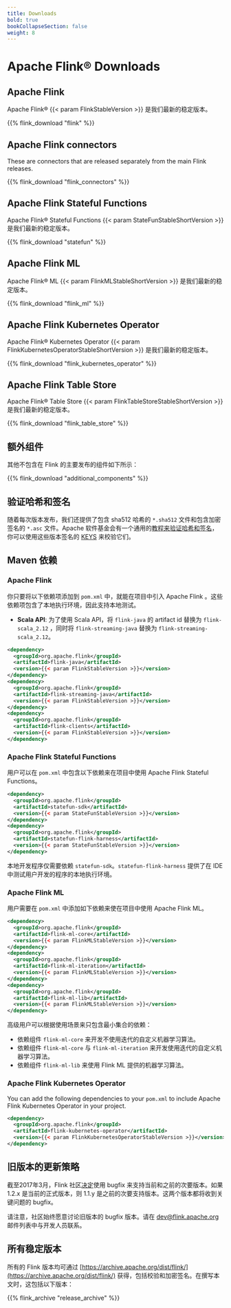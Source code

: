 ```yaml
---
title: Downloads
bold: true
bookCollapseSection: false
weight: 8
---
```

<!--
Licensed to the Apache Software Foundation (ASF) under one
or more contributor license agreements.  See the NOTICE file
distributed with this work for additional information
regarding copyright ownership.  The ASF licenses this file
to you under the Apache License, Version 2.0 (the
"License"); you may not use this file except in compliance
with the License.  You may obtain a copy of the License at

  http://www.apache.org/licenses/LICENSE-2.0

Unless required by applicable law or agreed to in writing,
software distributed under the License is distributed on an
"AS IS" BASIS, WITHOUT WARRANTIES OR CONDITIONS OF ANY
KIND, either express or implied.  See the License for the
specific language governing permissions and limitations
under the License.
-->

# Apache Flink® Downloads

## Apache Flink

Apache Flink® {{< param FlinkStableVersion >}} 是我们最新的稳定版本。

{{% flink_download "flink" %}}

## Apache Flink connectors

These are connectors that are released separately from the main Flink releases.

{{% flink_download "flink_connectors" %}}

## Apache Flink Stateful Functions

Apache Flink® Stateful Functions {{< param StateFunStableShortVersion >}} 是我们最新的稳定版本。

{{% flink_download "statefun" %}}

## Apache Flink ML

Apache Flink® ML {{< param FlinkMLStableShortVersion >}} 是我们最新的稳定版本。 

{{% flink_download "flink_ml" %}}

## Apache Flink Kubernetes Operator

Apache Flink® Kubernetes Operator {{< param FlinkKubernetesOperatorStableShortVersion >}} 是我们最新的稳定版本。

{{% flink_download "flink_kubernetes_operator" %}}

## Apache Flink Table Store 

Apache Flink® Table Store {{< param FlinkTableStoreStableShortVersion >}} 是我们最新的稳定版本。

{{% flink_download "flink_table_store" %}}

## 额外组件

其他不包含在 Flink 的主要发布的组件如下所示：

{{% flink_download "additional_components" %}}

## 验证哈希和签名

随着每次版本发布，我们还提供了包含 sha512 哈希的 `*.sha512` 文件和包含加密签名的 `*.asc` 文件。Apache 软件基金会有一个通用的[教程来验证哈希和签名](http://www.apache.org/info/verification.html)，你可以使用这些版本签名的 [KEYS](https://downloads.apache.org/flink/KEYS) 来校验它们。

## Maven 依赖

### Apache Flink

你只要将以下依赖项添加到  `pom.xml` 中，就能在项目中引入 Apache Flink 。这些依赖项包含了本地执行环境，因此支持本地测试。

- **Scala API**: 为了使用 Scala API，将 `flink-java` 的 artifact id 替换为 `flink-scala_2.12` ，同时将 `flink-streaming-java`  替换为 `flink-streaming-scala_2.12`。

```xml
<dependency>
  <groupId>org.apache.flink</groupId>
  <artifactId>flink-java</artifactId>
  <version>{{< param FlinkStableVersion >}}</version>
</dependency>
<dependency>
  <groupId>org.apache.flink</groupId>
  <artifactId>flink-streaming-java</artifactId>
  <version>{{< param FlinkStableVersion >}}</version>
</dependency>
<dependency>
  <groupId>org.apache.flink</groupId>
  <artifactId>flink-clients</artifactId>
  <version>{{< param FlinkStableVersion >}}</version>
</dependency>
```

### Apache Flink Stateful Functions

用户可以在 `pom.xml` 中包含以下依赖来在项目中使用 Apache Flink Stateful Functions。

```xml
<dependency>
  <groupId>org.apache.flink</groupId>
  <artifactId>statefun-sdk</artifactId>
  <version>{{< param StateFunStableVersion >}}</version>
</dependency>
<dependency>
  <groupId>org.apache.flink</groupId>
  <artifactId>statefun-flink-harness</artifactId>
  <version>{{< param StateFunStableVersion >}}</version>
</dependency>
```

本地开发程序仅需要依赖 `statefun-sdk`。`statefun-flink-harness`  提供了在 IDE 中测试用户开发的程序的本地执行环境。

### Apache Flink ML

用户需要在 `pom.xml` 中添加如下依赖来使在项目中使用 Apache Flink ML。

```xml
<dependency>
  <groupId>org.apache.flink</groupId>
  <artifactId>flink-ml-core</artifactId>
  <version>{{< param FlinkMLStableVersion >}}</version>
</dependency>
<dependency>
  <groupId>org.apache.flink</groupId>
  <artifactId>flink-ml-iteration</artifactId>
  <version>{{< param FlinkMLStableVersion >}}</version>
</dependency>
<dependency>
  <groupId>org.apache.flink</groupId>
  <artifactId>flink-ml-lib</artifactId>
  <version>{{< param FlinkMLStableVersion >}}</version>
</dependency>
```

高级用户可以根据使用场景来只包含最小集合的依赖：

- 依赖组件 `flink-ml-core` 来开发不使用迭代的自定义机器学习算法。
- 依赖组件 `flink-ml-core` 与 `flink-ml-iteration` 来开发使用迭代的自定义机器学习算法。
- 依赖组件 `flink-ml-lib` 来使用 Flink ML 提供的机器学习算法。

### Apache Flink Kubernetes Operator

You can add the following dependencies to your `pom.xml` to include Apache Flink Kubernetes Operator in your project.

```xml
<dependency>
  <groupId>org.apache.flink</groupId>
  <artifactId>flink-kubernetes-operator</artifactId>
  <version>{{< param FlinkKubernetesOperatorStableVersion >}}</version>
</dependency>
```

## 旧版本的更新策略

截至2017年3月，Flink 社区[决定](https://lists.apache.org/thread/qf4hot3gb1dgvh4csxv2317263b6omm4)使用 bugfix 来支持当前和之前的次要版本。如果 1.2.x 是当前的正式版本，则 1.1.y 是之前的次要支持版本。这两个版本都将收到关键问题的 bugfix。

请注意，社区始终愿意讨论旧版本的 bugfix 版本。请在 dev@flink.apache.org 邮件列表中与开发人员联系。

## 所有稳定版本

所有的 Flink 版本均可通过 [https://archive.apache.org/dist/flink/](https://archive.apache.org/dist/flink/) 获得，包括校验和加密签名。在撰写本文时，这包括以下版本：

{{% flink_archive "release_archive" %}}